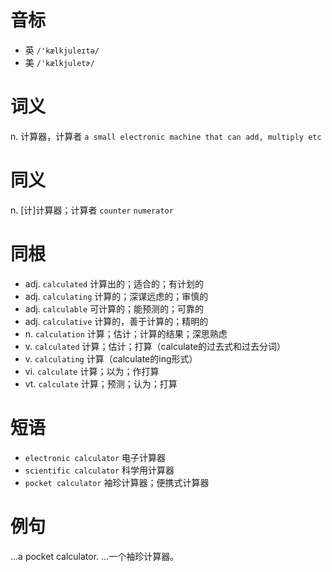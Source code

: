 # 音标

- 英 `/'kælkjuleɪtə/`
- 美 `/'kælkjuletɚ/`

# 词义

n. 计算器，计算者
`a small electronic machine that can add, multiply etc`

# 同义

n. [计]计算器；计算者
`counter` `numerator`

# 同根

- adj. `calculated` 计算出的；适合的；有计划的
- adj. `calculating` 计算的；深谋远虑的；审慎的
- adj. `calculable` 可计算的；能预测的；可靠的
- adj. `calculative` 计算的，善于计算的；精明的
- n. `calculation` 计算；估计；计算的结果；深思熟虑
- v. `calculated` 计算；估计；打算（calculate的过去式和过去分词）
- v. `calculating` 计算（calculate的ing形式）
- vi. `calculate` 计算；以为；作打算
- vt. `calculate` 计算；预测；认为；打算

# 短语

- `electronic calculator` 电子计算器
- `scientific calculator` 科学用计算器
- `pocket calculator` 袖珍计算器；便携式计算器

# 例句

...a pocket calculator.
…一个袖珍计算器。


